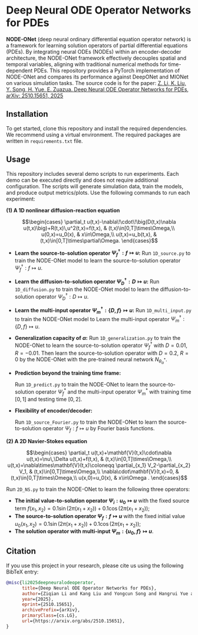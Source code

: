 # Deep Neural ODE Operator Networks for PDEs

**NODE-ONet** (deep neural ordinary differential equation operator network) is a framework for learning solution operators of partial differential equations (PDEs). By integrating neural ODEs (NODEs) within an encoder-decoder architecture, the NODE-ONet framework effectively decouples spatial and temporal variables, aligning with traditional numerical methods for time-dependent PDEs.  This repository provides a PyTorch implementation of NODE-ONet and compares its performance against DeepONet and MIONet on various simulation tasks. 
The source code is for the paper: [Z. Li, K. Liu, Y. Song, H. Yue, E. Zuazua. Deep Neural ODE Operator Networks for PDEs, arXiv: 2510.15651, 2025](https://arxiv.org/abs/2510.15651)

## Installation

To get started, clone this repository and install the required dependencies. We recommend using a virtual environment. The required packages are written in `requirements.txt` file.

## Usage

This repository includes several demo scripts to run experiments. Each demo can be executed directly and does not require additional configuration. The scripts will generate simulation data, train the models, and produce output metrics/plots. Use the following commands to run each experiment:

**(1) A 1D nonlinear diffusion-reaction equation**
```math
\begin{cases}
\partial_t u(t,x)-\nabla\!\cdot\!\big(D(t,x)\nabla u(t,x)\big)+R(t,x)\,u^2(t,x)=f(t,x), & (t,x)\in[0,T]\times\Omega,\\
u(0,x)=u_0(x), & x\in\Omega,\\
u(t,x)=u_b(t,x), & (t,x)\in[0,T]\times\partial\Omega.
\end{cases}
```

- **Learn the source-to-solution operator $\Psi_f^{\dagger}:f\mapsto u$:**
  Run `1D_source.py` to train the NODE-ONet model to learn the source-to-solution operator $\Psi_f^\dagger: f\mapsto u$. 

- **Learn the diffusion-to-solution operator $\Psi_D^\dagger: D\mapsto u$:**
  Run `1D_diffusion.py` to train the NODE-ONet model to learn the diffusion-to-solution operator $\Psi_D^\dagger: D\mapsto u$. 

- **Learn the multi-input operator $\Psi_m^\dagger: \{D,f\}\mapsto u$:**
  Run `1D_multi_input.py` to train the NODE-ONet model to Learn the multi-input operator $\Psi_m^\dagger: \{D,f\}\mapsto u$.

- **Generalization capacity of ${\alpha}$:**
  Run `1D_generalization.py` to train the NODE-ONet to learn the source-to-solution operator $\Psi_f^\dagger$ with $D=0.01, R=-0.01$. Then learn the source-to-solution operator with $D=0.2$, $R=0$ by the NODE-ONet with the pre-trained neural network $N_{\theta_{\alpha}^*}$.  

- **Prediction beyond the training time frame:**

  Run `1D_predict.py` to train the NODE-ONet to learn the source-to-solution operator $\Psi_f^*$ and the multi-input operator $\Psi_m^*$ with training time $[0,1]$ and testing time $[0,2]$.

- **Flexibility of encoder/decoder:**

  Run `1D_source_Fourier.py` to train the NODE-ONet to learn the source-to-solution operator $\Psi_f: f\mapsto u$ by Fourier basis functions.

**(2) A 2D Navier-Stokes equation**
```math
\begin{cases}
\partial_t u(t,x)+\mathbf{V}(t,x)\cdot\nabla u(t,x)=\nu\,\Delta u(t,x)+f(t,x), & (t,x)\in[0,T]\times\Omega,\\
u(t,x)=\nabla\times\mathbf{V}(t,x)\coloneqq \partial_{x_1} V_2-\partial_{x_2} V_1, & (t,x)\in[0,T]\times\Omega,\\
\nabla\cdot\mathbf{V}(t,x)=0, & (t,x)\in[0,T]\times\Omega,\\
u(x,0)=u_0(x), & x\in\Omega .
\end{cases}
```


Run `2D_NS.py` to train the NODE-ONet to learn the following three operators:

- **The initial value-to-solution operator $\Psi_i: u_0\mapsto u$** with the fixed source term $f(x_1,x_2)=0.1 \sin(2\pi(x_1 + x_2)) + 0.1 \cos(2\pi(x_1 + x_2))$;
- **The source-to-solution operator $\Psi_f: f\mapsto u$** with the fixed initial value $u_0(x_1,x_2)=0.1 \sin(2\pi(x_1 + x_2)) + 0.1 \cos(2\pi(x_1 + x_2))$;
- **The solution operator with multi-input $\Psi_m: \{u_0,f\}\mapsto u$**.

## Citation

If you use this project in your research, please cite us using the following BibTeX entry:

```bibtex
@misc{li2025deepneuralodeoperator,
      title={Deep Neural ODE Operator Networks for PDEs}, 
      author={Ziqian Li and Kang Liu and Yongcun Song and Hangrui Yue and Enrique Zuazua},
      year={2025},
      eprint={2510.15651},
      archivePrefix={arXiv},
      primaryClass={cs.LG},
      url={https://arxiv.org/abs/2510.15651}, 
}
```